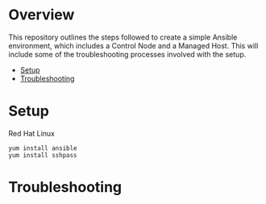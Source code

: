 # Overview
This repository outlines the steps followed to create a simple Ansible environment, which includes a Control Node and a Managed Host. This will include some of the troubleshooting processes involved with the setup.
- [Setup](#Setup)
- [Troubleshooting](#Troubleshooting)

# Setup
Red Hat Linux
```
yum install ansible
yum install sshpass
```

# Troubleshooting
